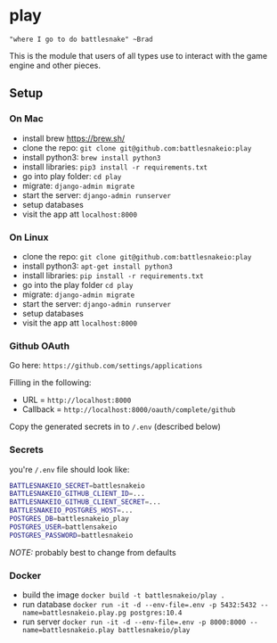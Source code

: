 # play
`"where I go to do battlesnake" ~Brad`

This is the module that users of all types use to interact with the game engine and other pieces.


## Setup

### On Mac
- install brew https://brew.sh/
- clone the repo: `git clone git@github.com:battlesnakeio:play`
- install python3: `brew install python3`
- install libraries: `pip3 install -r requirements.txt`
- go into play folder: `cd play`
- migrate: `django-admin migrate`
- start the server: `django-admin runserver`
- setup databases
- visit the app att `localhost:8000`

### On Linux
- clone the repo: `git clone git@github.com:battlesnakeio:play`
- install python3: `apt-get install python3`
- install libraries: `pip install -r requirements.txt`
- go into the play folder `cd play`
- migrate: `django-admin migrate`
- start the server: `django-admin runserver`
- setup databases
- visit the app att `localhost:8000`


### Github OAuth
Go here: `https://github.com/settings/applications`

Filling in the following:
- URL = `http://localhost:8000`
- Callback = `http://localhost:8000/oauth/complete/github`

Copy the generated secrets in  to `/.env` (described below)


### Secrets
you're `/.env` file should look like:
```bash
BATTLESNAKEIO_SECRET=battlesnakeio
BATTLESNAKEIO_GITHUB_CLIENT_ID=...
BATTLESNAKEIO_GITHUB_CLIENT_SECRET=...
BATTLESNAKEIO_POSTGRES_HOST=...
POSTGRES_DB=battlesnakeio_play
POSTGRES_USER=battlensakeio
POSTGRES_PASSWORD=battlesnakeio
```
*NOTE:* probably best to change from defaults


### Docker
- build the image
`docker build -t battlesnakeio/play .`
- run database
`docker run -it -d --env-file=.env -p 5432:5432 --name=battlesnakeio.play.pg postgres:10.4`
- run server
`docker run -it -d --env-file=.env -p 8000:8000 --name=battlesnakeio.play battlesnakeio/play`

